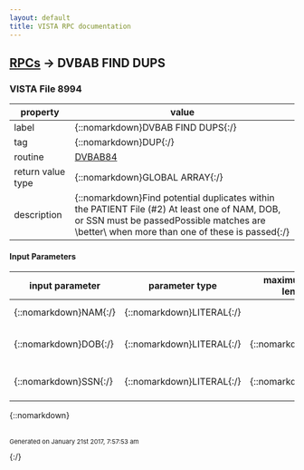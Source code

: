 ```yaml
---
layout: default
title: VISTA RPC documentation
---
```




## [RPCs](TableOfContent.md) &#8594; DVBAB FIND DUPS 



### VISTA File 8994 


 property | value 
--- | --- 
 label | {::nomarkdown}DVBAB FIND DUPS{:/}
 tag | {::nomarkdown}DUP{:/}
 routine | [DVBAB84](http://code.osehra.org/dox/Routine_DVBAB84_source.html)
 return value type | {::nomarkdown}GLOBAL ARRAY{:/}
 description | {::nomarkdown}Find potential duplicates within the PATIENT File (#2) At least one of NAM, DOB, or SSN must be passedPossible matches are \better\ when more than one of these is passed{:/}

#### Input Parameters

| input parameter | parameter type | maximum data length | required | description | 
| --- | --- | --- | --- | --- | 
| {::nomarkdown}NAM{:/} | {::nomarkdown}LITERAL{:/} |  |  | {::nomarkdown}Name of possible patient{:/} | 
| {::nomarkdown}DOB{:/} | {::nomarkdown}LITERAL{:/} | {::nomarkdown}7{:/} |  | {::nomarkdown}Date of Birth of possible patient{:/} | 
| {::nomarkdown}SSN{:/} | {::nomarkdown}LITERAL{:/} | {::nomarkdown}10{:/} |  | {::nomarkdown}Social Security Number of possible patient{:/} | 

{::nomarkdown} <br/><br/><p style="font-size: 11px">Generated on January 21st 2017, 7:57:53 am</p>{:/}